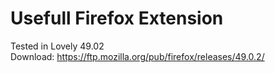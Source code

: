 # Usefull Firefox Extension
Tested in Lovely 49.02 <br/>
Download: https://ftp.mozilla.org/pub/firefox/releases/49.0.2/
